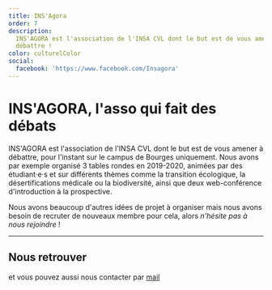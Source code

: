 ```yaml
---
title: INS'Agora
order: 7
description:
  INS'AGORA est l'association de l'INSA CVL dont le but est de vous amener à
  débattre !
color: culturelColor
social:
  facebook: 'https://www.facebook.com/Insagora'
---
```


# INS'AGORA, l'asso qui fait des débats

<campus-center>
  <campus-responsive-image
    folder-name="federation/culturel/insagora"
    name="logo.jpg"
    max-width="400">
  </campus-responsive-image>
</campus-center>

INS'AGORA est l'association de l'INSA CVL dont le but est de vous amener à
débattre, pour l'instant sur le campus de Bourges uniquement. Nous avons par
exemple organisé 3 tables rondes en 2019-2020, animées par des étudiant·e·s et
sur différents thèmes comme la transition écologique, la désertifications
médicale ou la biodiversité, ainsi que deux web-conférence d'introduction à la
prospective.

Nous avons beaucoup d'autres idées de projet à organiser mais nous avons besoin
de recruter de nouveaux membre pour cela, alors _n'hésite pas à nous rejoindre_
!

---

## Nous retrouver

<campus-social :social="social" :color="color"></campus-social>

et vous pouvez aussi nous contacter par [mail](mailto:insagora@insa-cvl.fr)
